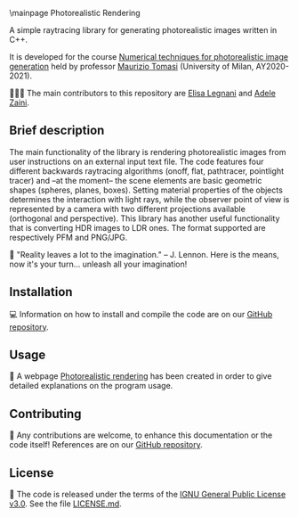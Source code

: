  \mainpage Photorealistic Rendering

 A simple raytracing library for generating photorealistic images written in C++.

 It is developed for the course <a href="https://www.unimi.it/en/education/degree-programme-courses/2021/numerical-tecniques-photorealistic-image-generation">Numerical techniques for photorealistic image generation</a> held by professor <a href="https://github.com/ziotom78">Maurizio Tomasi</a> (University of Milan, AY2020-2021).

 👩🏻‍💻 The main contributors to this repository are <a href="https://github.com/ElisaLegnani">Elisa Legnani</a> and <a href="https://github.com/adelezaini">Adele Zaini</a>.

 ## Brief description

 The main functionality of the library is rendering photorealistic images from user instructions on an external input text file. The code features four different backwards raytracing algorithms (onoff, flat, pathtracer, pointlight tracer) and –at the moment– the scene elements are basic geometric shapes (spheres, planes, boxes). Setting material properties of the objects determines the interaction with light rays, while the observer point of view is represented by a camera with two different projections available (orthogonal and perspective). This library has another useful functionality that is converting HDR images to LDR ones. The format supported are respectively PFM and PNG/JPG.

 🌈 "Reality leaves a lot to the imagination." – J. Lennon. Here is the means, now it's your turn... unleash all your imagination!

 ## Installation

 💻 Information on how to install and compile the code are on our <a href="https://github.com/ElisaLegnani/PhotorealisticRendering">GitHub repository</a>.

## Usage

 🔗 A webpage <a href="https://elisalegnani.github.io/PhotorealisticRendering">Photorealistic rendering</a> has been created in order to give detailed explanations on the program usage.

## Contributing
 
 🚧 Any contributions are welcome, to enhance this documentation or the code itself! References are on our <a href="https://github.com/ElisaLegnani/PhotorealisticRendering">GitHub repository</a>.

 ## License

 📄 The code is released under the terms of the <a href="https://www.gnu.org/licenses/gpl-3.0.html">lGNU General Public License v3.0</a>. See the file <a href="https://github.com/ElisaLegnani/PhotorealisticRendering/blob/master/LICENSE.md">LICENSE.md</a>.

